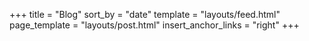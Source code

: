 +++
title = "Blog"
sort_by = "date"
template = "layouts/feed.html"
page_template = "layouts/post.html"
insert_anchor_links = "right"
+++
